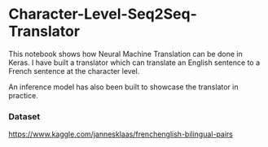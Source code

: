 # Character-Level-Seq2Seq-Translator

This notebook shows how Neural Machine Translation can be done in Keras. I have built a translator which can translate an English sentence to a French sentence at the character level.

An inference model has also been built to showcase the translator in practice.

### Dataset
https://www.kaggle.com/jannesklaas/frenchenglish-bilingual-pairs

